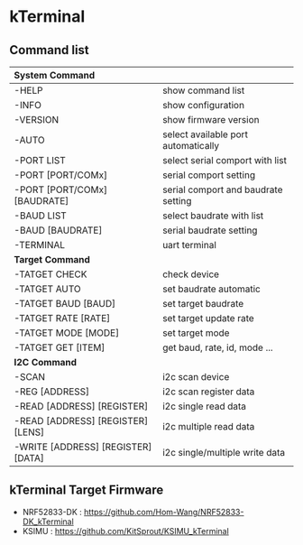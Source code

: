 # kTerminal

## Command list
| **System Command**                  |                                     |
| :---------------------------------- | ----------------------------------- |
| -HELP                               | show command list                   |
| -INFO                               | show configuration                  |
| -VERSION                            | show firmware version               |
| -AUTO                               | select available port automatically |
| -PORT LIST                          | select serial comport with list     |
| -PORT [PORT/COMx]                   | serial comport setting              |
| -PORT [PORT/COMx] [BAUDRATE]        | serial comport and baudrate setting |
| -BAUD LIST                          | select baudrate with list           |
| -BAUD [BAUDRATE]                    | serial baudrate setting             |
| -TERMINAL                           | uart terminal                       |
| **Target Command**                  |                                     |
| -TATGET CHECK                       | check device                        |
| -TATGET AUTO                        | set baudrate automatic              |
| -TATGET BAUD [BAUD]                 | set target baudrate                 |
| -TATGET RATE [RATE]                 | set target update rate              |
| -TATGET MODE [MODE]                 | set target mode                     |
| -TATGET GET [ITEM]                  | get baud, rate, id, mode ...        |
| **I2C Command**                     |                                     |
| -SCAN                               | i2c scan device                     |
| -REG [ADDRESS]                      | i2c scan register data              |
| -READ [ADDRESS] [REGISTER]          | i2c single read data                |
| -READ [ADDRESS] [REGISTER] [LENS]   | i2c multiple read data              |
| -WRITE [ADDRESS] [REGISTER] [DATA]  | i2c single/multiple write data      |
  
## kTerminal Target Firmware
- NRF52833-DK : https://github.com/Hom-Wang/NRF52833-DK_kTerminal
- KSIMU : https://github.com/KitSprout/KSIMU_kTerminal
